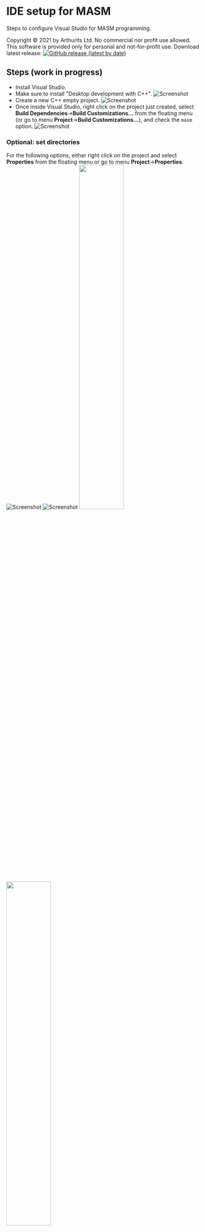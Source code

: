 # IDE setup for MASM
Steps to configure Visual Studio for MASM programming.

Copyright © 2021 by Arthurits Ltd. No commercial nor profit use allowed. This software is provided only for personal and not-for-profit use.
Download latest release: [![GitHub release (latest by date)](https://img.shields.io/github/v/release/arthurits/AssemblySnippets)](https://github.com/arthurits/AssemblySnippets/releases)

## Steps (work in progress)
* Install Visual Studio.
* Make sure to install "Desktop development with C++".
![Screenshot](/IDE%20Setup/Media/Screenshot01.png?raw=true "Install desktop develpment with C++")
* Create a new C++ empty project.
![Screenshot](/IDE%20Setup/Media/Screenshot02.png?raw=true "Empty project")
* Once inside Visual Studio, right click on the project just created, select **Build Dependencies**->**Build Customizations...** from the floating menu (or go to menu **Project**->**Build Customizations...**), and check the `masm` option.
![Screenshot](/IDE%20Setup/Media/Screenshot03.png?raw=true "Target .masm")

### Optional: set directories
For the following options, either right click on the project and select **Properties** from the floating menu or go to menu **Project**->**Properties**.
![Screenshot](/IDE%20Setup/Media/Screenshot04-A.png?raw=true "Right click to select project properties")
![Screenshot](/IDE%20Setup/Media/Screenshot04-B.png?raw=true "Select menu project properties")
<img src="https://github.com/arthurits/AssemblySnippets/blob/master/IDE%20Setup/Media/Screenshot04-A.png" width=48%>
<img src="https://github.com/arthurits/AssemblySnippets/blob/master/IDE%20Setup/Media/Screenshot04-B.png" width=48%>
* Set the output and the intermediate directories. Go to **Configuration Properties**->**General** and set the paths according to your own preferences.
![Screenshot](/IDE%20Setup/Media/Screenshot05.png?raw=true "Output directories")


### Linker properties
For the following options, either right click on the project and select **Propertie**s from the floating menu or go to menu **Project**->**Properties**.
* Disable incremental link in **only in Release** configurarion. Go to **Configuration Properties**->**Linker**->**General**.
* Enable optimizations **only in Release** configuration. Go to **Configuration Properties**->**Linker**->**Optimization**
* Define the programm's entry point for `All Configurations`. Go to **Configuration Properties**->**Linker**->**Advanced**.
![Screenshot](/IDE%20Setup/Media/Screenshot08.png?raw=true "Define entry point")

(while there, make sure the **Target Machine** is set to your desired architecture).
* Set the subsystem to either `Console` or `Windows`. Go to **Configuration Properties**->**Linker**->**System**.
![Screenshot](/IDE%20Setup/Media/Screenshot09.png?raw=true "Linker subsystem")

### Macro assembler properties
For the following options, either right click on the project and select **Propertie**s from the floating menu or go to menu **Project**->**Properties**.
* Preserve Identifier Case (/Cp flag). Go to **Configuration Properties**->**Microsoft Macro Assembler**->**General**.
![Screenshot](/IDE%20Setup/Media/Screenshot10-Debug.png?raw=true "Preserve identifier case")
* Generate debug information (/Zi flag) **only for Debug** configuration.
![Screenshot](/IDE%20Setup/Media/Screenshot11-Debug.png?raw=true "Generate debug information")
![Screenshot](/IDE%20Setup/Media/Screenshot11-Release.png?raw=true "Don't generate debug information in release mode")
* Enable flags /Sa and /Sn (**only in Debug** configuration) and set the listing file path. Go to **Configuration Properties**->**Microsoft Macro Assembler**->**General** set the flags (make sure they are disabled for `Release`) and type the desired path.
![Screenshot](/IDE%20Setup/Media/Screenshot12-Debug.png?raw=true "Listing options in debug mode")
![Screenshot](/IDE%20Setup/Media/Screenshot12-Release.png?raw=true "Listing options in release mode")
* 

### Optional: set external dependencies
In case your project relies on external dependencies (such as `Irvine32.lib` or `masm32 SDK`), these three steps should be followed accordingly.
* Add the SDK or library folder path (/LIBPATH flag) at `Additional Library Directories` in **Configuration Properties**->**Linker**->**General**.
![Screenshot](/IDE%20Setup/Media/Screenshot13.png?raw=true "Additional library directories")
* Add the library files (*.lib) at `Additional Dependencies` in **Configuration Properties**->**Linker**->**Input**.
![Screenshot](/IDE%20Setup/Media/Screenshot14.png?raw=true "Additional dependencies")
* Add folder paths (/I flag) at `Include Paths` in **Configuration Properties**->**Microsoft Macro Assembler**->**General**.
![Screenshot](/IDE%20Setup/Media/Screenshot15.png?raw=true "Include paths")

## License
Free for personal and not-for-profit use.
No commercial use allowed.
